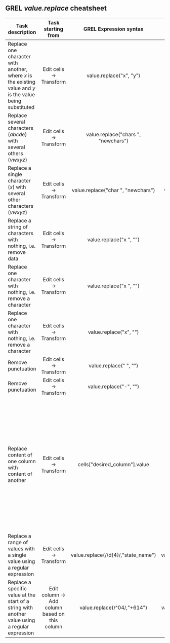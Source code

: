 ## GREL *value.replace* cheatsheet

|	Task description |	Task starting from |	GREL Expression syntax |	Example | Explanation |
| ------------- |:-------------:| :-------------:|:-------------:| :-------------:|
Replace one character with another, where *x* is the existing value and *y* is the value being substituted |	Edit cells -> Transform	| value.replace("x", "y") |	value.replace("&", ":") |  Substituting a colon for an ampersand |
Replace several characters (*abcde*) with several others (*vwxyz*) |	Edit cells -> Transform	| value.replace("chars ", "newchars") |	value.replace("abcde", "vwxyz ") |  Replacing one string of characters with another |
|	Replace a single character (*x*) with several other characters (*vwxyz*) |	Edit cells -> Transform	| value.replace("char ", "newchars") |	value.replace("&", " and ") |  Replacing one character with a string and adding spaces around it |
|	Replace a string of characters with nothing, i.e. remove data |	Edit cells -> Transform	| value.replace("x ", "") |	value.replace("00:00 AEST", "")   | This removes time from a time and date statement |
|	Replace one character with nothing, i.e. remove a character |		Edit cells -> Transform	|	value.replace("x ", "") |		value.replace(" ", "")     value.replace("-", "") |  Use this to remove a space |	
|	Replace one character with nothing, i.e. remove a character |		Edit cells -> Transform	|	value.replace("x", "") |	x is now gone |	
| Remove punctuation | 		Edit cells -> Transform	 | value.replace(" ", "") | Removes a space |   |
| Remove punctuation | 		Edit cells -> Transform	 | value.replace("-", "") | Removes a hyphen |   |
|	 Replace content of one column with content of another |		Edit cells -> Transform	|	 cells["desired_column"].value  |   | Enter this in the column you want to transform. You might need to filter the rows you want to transform FIRST if there is a mix of different data in the column and you only want to replace **some** of the data.  |	
|	Replace a range of values with a single value using a regular expression |		Edit cells -> Transform	|	 value.replace(/\d{4}/,"state_name") |	value.replace(/\d{4}/,"QLD") |  Replacing a range of postcodes in a column with the name of a state|	
|	Replace a specific value at the start of a string with another value using a regular expression	|	 Edit column -> Add column based on this column |		value.replace(/^04/,"+614")	|	 value.replace(/^04/,"+614") |  Adding a column to create an international version of a local mobile phone number  |	
